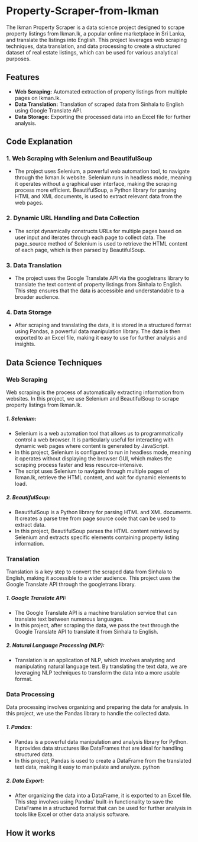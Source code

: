 # Property-Scraper-from-Ikman
The Ikman Property Scraper is a data science project designed to scrape property listings from Ikman.lk, a popular online marketplace in Sri Lanka, and translate the listings into English. This project leverages web scraping techniques, data translation, and data processing to create a structured dataset of real estate listings, which can be used for various analytical purposes.

## Features
- **Web Scraping:** Automated extraction of property listings from multiple pages on Ikman.lk.
- **Data Translation:** Translation of scraped data from Sinhala to English using Google Translate API.
- **Data Storage:** Exporting the processed data into an Excel file for further analysis.

## Code Explanation

### 1. Web Scraping with Selenium and BeautifulSoup
- The project uses Selenium, a powerful web automation tool, to navigate through the Ikman.lk website. Selenium runs in headless mode, meaning it operates without a graphical user interface, making the scraping process more efficient. BeautifulSoup, a Python library for parsing HTML and XML documents, is used to extract relevant data from the web pages.

### 2. Dynamic URL Handling and Data Collection
- The script dynamically constructs URLs for multiple pages based on user input and iterates through each page to collect data. The page_source method of Selenium is used to retrieve the HTML content of each page, which is then parsed by BeautifulSoup.

### 3. Data Translation
- The project uses the Google Translate API via the googletrans library to translate the text content of property listings from Sinhala to English. This step ensures that the data is accessible and understandable to a broader audience.

### 4. Data Storage

- After scraping and translating the data, it is stored in a structured format using Pandas, a powerful data manipulation library. The data is then exported to an Excel file, making it easy to use for further analysis and insights.

## Data Science Techniques

### Web Scraping
Web scraping is the process of automatically extracting information from websites. In this project, we use Selenium and BeautifulSoup to scrape property listings from Ikman.lk.

   ##### 1. Selenium:
   - Selenium is a web automation tool that allows us to programmatically control a web browser. It is particularly useful for interacting with dynamic web pages where content is generated by JavaScript.
   - In this project, Selenium is configured to run in headless mode, meaning it operates without displaying the browser GUI, which makes the scraping process faster and less resource-intensive.
   - The script uses Selenium to navigate through multiple pages of Ikman.lk, retrieve the HTML content, and wait for dynamic elements to load.

   ##### 2. BeautifulSoup:
   - BeautifulSoup is a Python library for parsing HTML and XML documents. It creates a parse tree from page source code that can be used to extract data.
   - In this project, BeautifulSoup parses the HTML content retrieved by Selenium and extracts specific elements containing property listing information.

### Translation
Translation is a key step to convert the scraped data from Sinhala to English, making it accessible to a wider audience. This project uses the Google Translate API through the googletrans library.

   ##### 1. Google Translate API:
   - The Google Translate API is a machine translation service that can translate text between numerous languages.
   - In this project, after scraping the data, we pass the text through the Google Translate API to translate it from Sinhala to English.
     
   ##### 2. Natural Language Processing (NLP):
   - Translation is an application of NLP, which involves analyzing and manipulating natural language text. By translating the text data, we are leveraging NLP techniques to transform the data into a more usable format.

### Data Processing
Data processing involves organizing and preparing the data for analysis. In this project, we use the Pandas library to handle the collected data.

   ##### 1. Pandas:
   - Pandas is a powerful data manipulation and analysis library for Python. It provides data structures like DataFrames that are ideal for handling structured data.
   - In this project, Pandas is used to create a DataFrame from the translated text data, making it easy to manipulate and analyze.
python
   ##### 2. Data Export:
   - After organizing the data into a DataFrame, it is exported to an Excel file. This step involves using Pandas' built-in functionality to save the DataFrame in a structured format that can be used for further analysis in tools like Excel or other data analysis software.

## How it works
